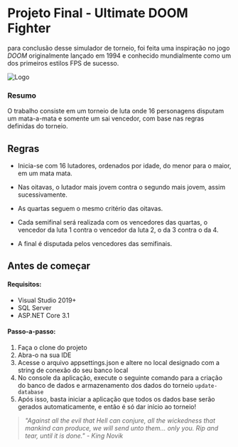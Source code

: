 # Projeto Final - Ultimate DOOM Fighter

para conclusão desse simulador de torneio, foi feita uma inspiração no jogo *DOOM* originalmente lançado em 1994 e conhecido mundialmente como um dos primeiros estilos FPS de sucesso.

  

![Logo](/borgesdotcom/Doom-Tournament/blob/main/Projeto%20Final/wwwroot/media/images/Logo.png?raw=true)

  

### Resumo

O trabalho consiste em um torneio de luta onde 16 personagens disputam um mata-a-mata e somente um sai vencedor, com base nas regras definidas do torneio.

  

## Regras

- Inicia-se com 16 lutadores, ordenados por idade, do menor para o maior, em um mata mata.

  

- Nas oitavas, o lutador mais jovem contra o segundo mais jovem, assim sucessivamente.

  

- As quartas seguem o mesmo critério das oitavas.

  

- Cada semifinal será realizada com os vencedores das quartas, o vencedor da luta 1 contra o vencedor da luta 2, o da 3 contra o da 4.

  

- A final é disputada pelos vencedores das semifinais.

## Antes de começar
#### Requisitos:

 - Visual Studio 2019+
 - SQL Server
 - ASP.NET Core 3.1
 
 #### Passo-a-passo:
 
 1. Faça o clone do projeto
 2. Abra-o na sua IDE
 3. Acesse o arquivo appsettings.json e altere no local designado com a string de conexão do seu banco local
 4. No console da aplicação, execute o seguinte comando para a criação do banco de dados e armazenamento dos dados do torneio
 `update-database`
 5. Após isso, basta iniciar a aplicação que todos os dados base serão gerados automaticamente, e então é só dar início ao torneio!
 

>  _"Against all the evil that Hell can conjure, all the wickedness that
> mankind can produce, we will send unto them... only you. Rip and tear,
> until it is done." - King Novik_

##
